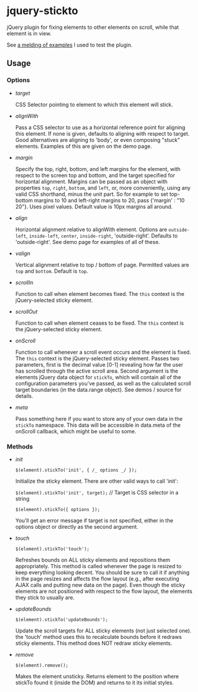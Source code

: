 jquery-stickto
==============

jQuery plugin for fixing elements to other elements on scroll, while that element is in view.

See [a melding of examples](http://joenoodles.com/widgets/stickto/ "examples") I used to test the plugin.


Usage
-----

### Options

- _target_

  CSS Selector pointing to element to which this element will stick.

- _alignWith_
  
  Pass a CSS selector to use as a horizontal reference point for aligning this element. If none is given, defaults to aligning with respect to target. Good alternatives are aligning to 'body', or even composing "stuck" elements. Examples of this are given on the demo page.

- _margin_
  
  Specify the top, right, bottom, and left margins for the element, with respect to the screen top and bottom, and the target specified for horizontal alignment. Margins can be passed as an object with properties `top`, `right`, `bottom`, and `left`, or, more conveniently, using any valid CSS shorthand, minus the unit part. So for example to set top-bottom margins to 10 and left-right margins to 20, pass {'margin' : "10 20"}. Uses pixel values. Default value is 10px margins all around.

- _align_
  
  Horizontal alignment relative to alignWith element. Options are `outside-left`, `inside-left`, `center`, `inside-right`, 'outside-right'. Defaults to 'outside-right'. See demo page for examples of all of these.

- _valign_
  
  Vertical alignment relative to top / bottom of page. Permitted values are `top` and `bottom`. Default is `top`.

- _scrollIn_
  
  Function to call when element becomes fixed. The `this` context is the jQuery-selected sticky element.

- _scrollOut_
  
  Function to call when element ceases to be fixed. The `this` context is the jQuery-selected sticky element.

- _onScroll_
  
  Function to call whenever a scroll event occurs and the element is fixed. The `this` context is the jQuery-selected sticky element. Passes two parameters, first is the decimal value [0-1] revealing how far the user has scrolled through the active scroll area. Second argument is the elements jQuery data object for `stickTo`, which will contain all of the configuration parameters you've passed, as well as the calculated scroll target boundaries (in the data.range object). See demos / source for details.

- _meta_
  
  Pass something here if you want to store any of your own data in the `stickTo` namespace. This data will be accessible in data.meta of the onScroll callback, which might be useful to some.

### Methods

- _init_
  
  `$(element).stickTo('init', { /_ options _/ });`

  Initialize the sticky element. There are other valid ways to call 'init':
  
  `$(element).stickTo('init', target);`      // Target is CSS selector in a string
  
  `$(element).stickTo({ options });`

  You'll get an error message if target is not specified, either in the options object or directly as the second argument.
  
- _touch_

  `$(element).stickTo('touch');`
  
  Refreshes bounds on ALL sticky elements and repositions them appropriately. This method is called whenever the page is resized to keep everything looking decent. You should be sure to call it if anything in the page resizes and affects the flow layout (e.g., after executing AJAX calls and putting new data on the page). Even though the sticky elements are not positioned with respect to the flow layout, the elements they stick to usually are.

- _updateBounds_

  `$(element).stickTo('updateBounds');`

  Update the scroll targets for ALL sticky elements (not just selected one). the 'touch' method uses this to recalculate bounds before it redraws sticky elements. This method does NOT redraw sticky elements.

- _remove_

  `$(element).remove();`

  Makes the element unsticky. Returns element to the position where stickTo found it (inside the DOM) and returns to it its initial styles.
  
  
  
